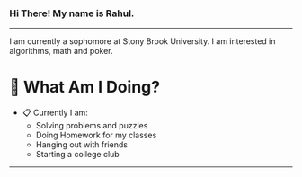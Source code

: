 ### Hi There! My name is Rahul.
-----

I am currently a sophomore at Stony Brook University. I am interested in algorithms, math and poker.


# :round_pushpin: What Am I Doing?
- :clipboard: Currently I am:
  - Solving problems and puzzles
  - Doing Homework for my classes
  - Hanging out with friends
  - Starting a college club
-----
